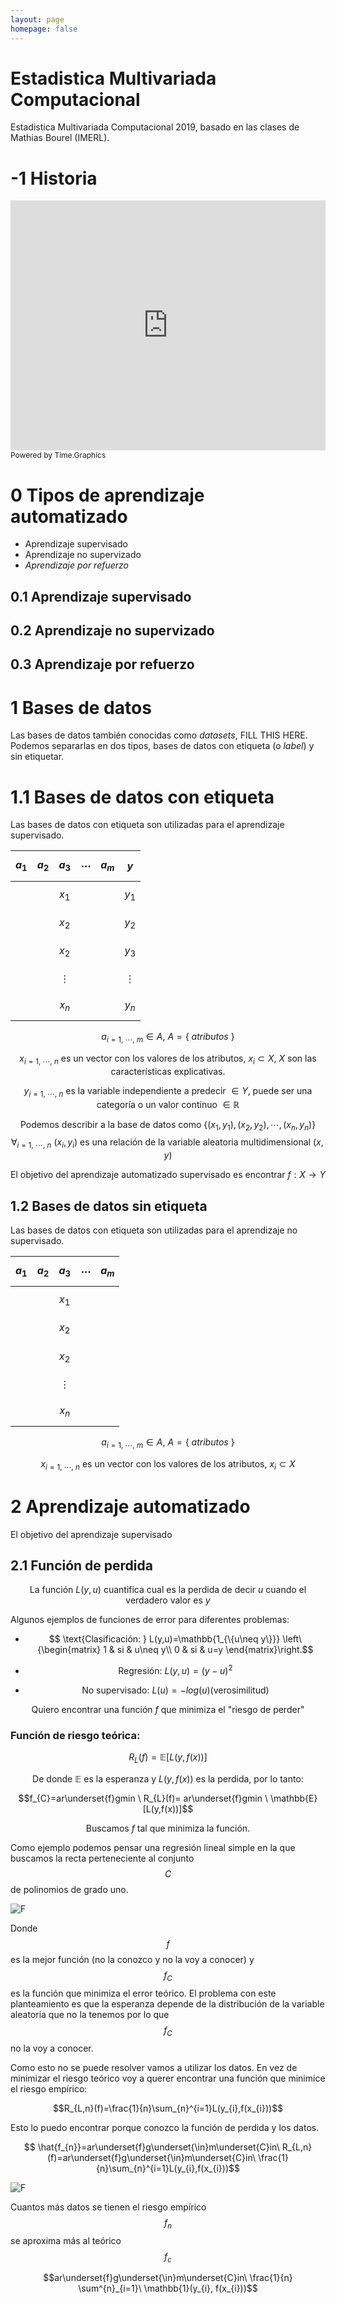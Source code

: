 ```yaml
---
layout: page
homepage: false
---
```


<script src='https://cdnjs.cloudflare.com/ajax/libs/mathjax/2.7.5/MathJax.js?config=TeX-MML-AM_CHTML' async></script>

# Estadistica Multivariada Computacional
Estadistica Multivariada Computacional 2019, basado en las clases de Mathias Bourel (IMERL).

# -1 Historia

<iframe width="100%" height="400" src="https://time.graphics/embed?v=1&id=247437" frameborder="0" allowfullscreen></iframe>
<div><a  style="font-size: 12px; text-decoration: none;" title="Powered by Time.Graphics" href="https://time.graphics">Powered by Time.Graphics</a></div>

# 0 Tipos de aprendizaje automatizado

* Aprendizaje supervisado
* Aprendizaje no supervizado
* *Aprendizaje por refuerzo*

## 0.1 Aprendizaje supervisado

## 0.2 Aprendizaje no supervizado

## 0.3 Aprendizaje por refuerzo

# 1 Bases de datos

Las bases de datos también conocidas como *datasets*, FILL THIS HERE. 
Podemos separarlas en dos tipos, bases de datos con etiqueta (o *label*) y sin etiquetar.

# 1.1 Bases de datos con etiqueta

Las bases de datos con etiqueta son utilizadas para el aprendizaje supervisado.

|$$a_{1}$$|$$a_{2}$$|$$a_{3}$$|$$\cdots$$|$$a_{m}$$|$$y$$|
|-|-|-|-|-|-|
|||$$x_{1}$$|||$$y_{1}$$|
|||$$x_{2}$$|||$$y_{2}$$|
|||$$x_{2}$$|||$$y_{3}$$|
|||$$\vdots$$|||$$\vdots$$|
|||$$x_{n}$$|||$$y_{n}$$|

$$a_{i=1,\ \cdots,\ m} \in A,\  A=\{\ atributos\ \}$$

$$x_{i=1,\ \cdots,\ n} \text{ es un vector con los valores de los atributos, }x_{i}\subset X \text{, } X \text{ son las características explicativas.}$$

$$y_{i=1,\ \cdots,\ n} \text{ es la variable independiente a predecir }\in Y \text{, puede ser una categoría o un valor continuo }\in \mathbb{R}$$

$$\text{Podemos describir a la base de datos como } \{(x_{1},y_{1}),(x_{2},y_{2}),\cdots ,(x_{n},y_{n})\} $$
$$ \forall_{i=1,\ \cdots,\ n}\ (x_{i},y_{i}) \text{ es una relación de la variable aleatoria multidimensional } (x,y)$$

$$ \text{El objetivo del aprendizaje automatizado supervisado es encontrar } f: X\rightarrow Y$$

## 1.2 Bases de datos sin etiqueta

Las bases de datos con etiqueta son utilizadas para el aprendizaje no supervisado.

|$$a_{1}$$|$$a_{2}$$|$$a_{3}$$|$$\cdots$$|$$a_{m}$$|
|-|-|-|-|-|
|||$$x_{1}$$|||
|||$$x_{2}$$|||
|||$$x_{2}$$|||
|||$$\vdots$$|||
|||$$x_{n}$$|||

$$a_{i=1,\ \cdots,\ m} \in A,\  A=\{\ atributos\ \}$$ 

$$x_{i=1,\ \cdots,\ n} \text{ es un vector con los valores de los atributos, }x_{i}\subset X$$

# 2 Aprendizaje automatizado

El objetivo del aprendizaje supervisado

## 2.1 Función de perdida

$$ \text{La función } L(y,u) \text{ cuantifica cual es la perdida de decir } u \text{ cuando el verdadero valor es } y$$

Algunos ejemplos de funciones de error para diferentes problemas:

* $$ \text{Clasificación: } L(y,u)=\mathbb{1_{\{u\neq y\}}} \left\{\begin{matrix} 1 & si & u\neq y\\  0 & si & u=y \end{matrix}\right.$$ 

* $$ \text{Regresión: } L(y,u)=(y-u)^2$$

* $$ \text{ No supervisado: } L(u)=-log(u)  \text{(verosimilitud)}$$

$$ \text{ Quiero encontrar una función } f \text{ que minimiza el "riesgo de perder" } $$

### Función de riesgo teórica:

$$R_{L}(f)=\mathbb{E}[L(y,f(x))]$$

$$ \text{De donde } \mathbb{E} \text{ es la esperanza y } L(y,f(x)) \text{ es la perdida, por lo tanto: }$$

$$f_{C}=ar\underset{f}gmin \ R_{L}(f)= ar\underset{f}gmin \ \mathbb{E}[L(y,f(x))]$$

$$ \text{Buscamos } f \text{ tal que minimiza la función.}$$

Como ejemplo podemos pensar una regresión lineal simple en la que buscamos la recta perteneciente al conjunto $$C$$ de polinomios de grado uno.

![F](./img/ffc.png)

Donde $$f$$ es la mejor función (no la conozco y no la voy a conocer) y $$f_{C}$$ es la función que minimiza el error teórico. 
El problema con este planteamiento es que la esperanza depende de la distribución de la variable aleatoria que no la tenemos por lo que $$f_{C}$$ no la voy a conocer.

Como esto no se puede resolver vamos a utilizar los datos. En vez de minimizar el riesgo teórico voy a querer encontrar una función que minimice el riesgo empírico:

$$R_{L,n}(f)=\frac{1}{n}\sum_{n}^{i=1}L(y_{i},f(x_{i}))$$

Esto lo puedo encontrar porque conozco la función de perdida y los datos.

$$ \hat{f_{n}}=ar\underset{f}g\underset{\in}m\underset{C}in\ R_{L,n}(f)=ar\underset{f}g\underset{\in}m\underset{C}in\ \frac{1}{n}\sum_{n}^{i=1}L(y_{i},f(x_{i}))$$

![F](./img/ffcfn.png)

Cuantos más datos se tienen el riesgo empírico $$f_{n}$$ se aproxima más al teórico $$f_{c}$$

$$ar\underset{f}g\underset{\in}m\underset{C}in\ \frac{1}{n} \sum^{n}_{i=1}\ \mathbb{1}(y_{i}, f(x_{i}))$$
